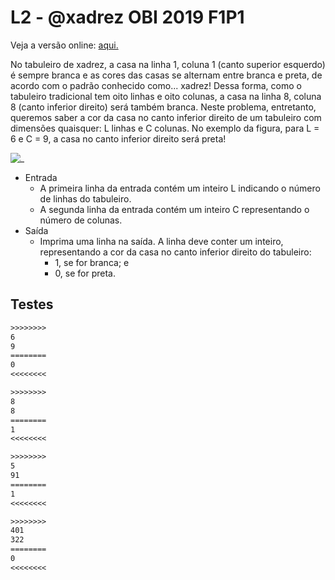 # L2 - @xadrez OBI 2019 F1P1

Veja a versão online: [aqui.](https://github.com/qxcodefup/arcade/blob/master/base/xadrez/Readme.md)

No tabuleiro de xadrez, a casa na linha 1, coluna 1 (canto superior esquerdo) é sempre branca e as cores das casas se alternam entre branca e preta, de acordo com o padrão conhecido como... xadrez! Dessa forma, como o tabuleiro tradicional tem oito linhas e oito colunas, a casa na linha 8, coluna 8 (canto inferior direito) será também branca. Neste problema, entretanto, queremos saber a cor da casa no canto inferior direito de um tabuleiro com dimensões quaisquer: L linhas e C colunas. No exemplo da figura, para L = 6 e C = 9, a casa no canto inferior direito será preta!

![_](https://raw.githubusercontent.com/qxcodefup/arcade/master/base/xadrez/image.png)

- Entrada
  - A primeira linha da entrada contém um inteiro L indicando o número de linhas do tabuleiro.
  - A segunda linha da entrada contém um inteiro C representando o número de colunas.
- Saída
  - Imprima uma linha na saída. A linha deve conter um inteiro, representando a cor da casa no canto inferior direito do tabuleiro:
    - 1, se for branca; e
    - 0, se for preta.

## Testes

``` txt
>>>>>>>>
6
9
========
0
<<<<<<<<

>>>>>>>>
8
8
========
1
<<<<<<<<

>>>>>>>>
5
91
========
1
<<<<<<<<

>>>>>>>>
401
322
========
0
<<<<<<<<
```
